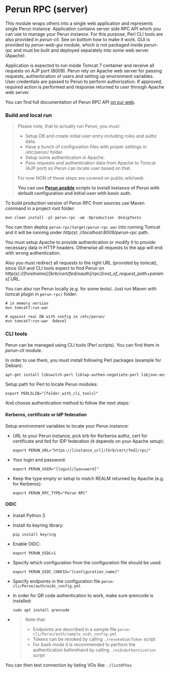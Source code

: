 # Perun RPC (server) #

This module wraps others into a single web application and represents single Perun instance. Application contains server
side RPC API which you can use to manage your Perun instance. For this purpose, Perl CLI tools are also provided in
*perun-cli*. See on bottom how to make it work. GUI is provided by *perun-web-gui* module, which is not packaged inside
*perun-rpc* and must be built and deployed separately into some web server (Apache).

Application is expected to run inside Tomcat 7 container and receive all requests on AJP port (8009). Perun rely on
Apache web server for passing requests, authentication of users and setting up environment variables. User credentials
are passed to Perun to perform authorization. If approved, required action is performed and response returned to user
through Apache web server.

You can find full documentation of Perun RPC
API [on our web](https://perun-aai.org/documentation/technical-documentation/rpc-api/index.html).

### Build and local run ###

> Please note, that to actually run Perun, you must:
>
> * Setup DB and create initial user entry including roles and authz data.
> * Have a bunch of configuration files with proper settings in /etc/perun/ folder
> * Setup some authentication in Apache.
> * Pass requests and authentication data from Apache to Tomcat (AJP port) so Perun can locate user based on that.
>
> For now NON of these steps are covered on public wiki/web.
>
> **You can use [Perun ansible](https://github.com/CESNET/perun-ansible) scripts to install instance of Perun with
default configuration and initial user with basic auth.**

To build production version of Perun RPC from sources use Maven command in a project root folder:

```
mvn clean install -pl perun-rpc -am -Dproduction -DskipTests
```

You can then deploy ``perun-rpc/target/perun-rpc.war`` into running Tomcat and it will be running under *http(s):
//localhost:8009/perun-rpc* path.

You must setup Apache to provide authentication or modify it to provide necessary data in HTTP headers. Otherwise all
requests to the app will end with wrong authentication.

Also you must redirect all requests to the right URL (provided by tomcat), since GUI and CLI tools expect to find Perun
on *http(s)://[hostname]/[krb/cert/fed/oauth]/rpc/[rest_of_request_path+params]* URL.

You can also run Perun locally (e.g. for some tests). Just run Maven with tomcat plugin in ``perun-rpc/`` folder:

```
# in memory version
mvn tomcat7:run-war

# against real DB with config in /etc/perun/
mvn tomcat7:run-war -Ddevel 
```

### CLI tools ###

Perun can be managed using CLI tools (Perl scripts). You can find them in *perun-cli* module.

In order to use them, you must install following Perl packages (example for Debian):

```bash
apt-get install libswitch-perl liblwp-authen-negotiate-perl libjson-any-perl libtext-asciitable-perl libterm-readkey-perl libwww-perl libcrypt-ssleay-perl libtext-unidecode-perl libdate-calc-perl libnet-ldap-perl libjson-perl libyaml-perl qrencode
```

Setup path for Perl to locate Perun modules:

```
export PERL5LIB="[folder_with_cli_tools]" 
```

And choose authentication method to follow the next steps:

#### Kerberos, certificate or IdP federation ####

Setup environment variables to locate your Perun instance:

* URL to your Perun instance, pick krb for Kerberos authz, cert for certificate and fed for IDP federation (it depends
  on your Apache setup):
    ```
    export PERUN_URL="https://[instance_url]/[krb/cert/fed]/rpc/"
    ```
* Your login and password:
    ```
    export PERUN_USER="[login]/[password]"
    ```

* Keep the type empty or setup to match REALM returned by Apache (e.g. for Kerberos):
    ```
    export PERUN_RPC_TYPE="Perun RPC"
    ```

#### OIDC ####

* Install Python 3
* Install its keyring library:
    ```
    pip install keyring
    ```
* Enable OIDC:
    ```
    export PERUN_OIDC=1
    ```
* Specify which configuration from the configuration file should be used:
    ```
    export PERUN_OIDC_CONFIG="[configuration_name]"
    ```
* Specify endpoints in the configuration file `perun-cli/Perun/auth/oidc_config.yml`
* In order for QR code authentication to work, make sure qrencode is installed:
    ```
    sudo apt install qrencode
    ```


* > Note that:
  >
  > * Endpoints are described in a sample file `perun-cli/Perun/auth/sample_oidc_config.yml`
  > * Tokens can be revoked by calling `./revokeOidcToken` script
  > * For bash mode it is recommended to perform the authentication beforehand by calling `./oidcAuthentication` script

You can then test connection by listing VOs like: ``./listOfVos``
